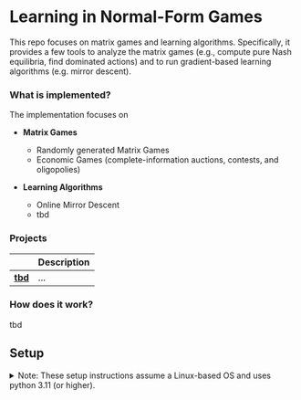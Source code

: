 # Learning in Normal-Form Games
This repo focuses on matrix games and learning algorithms.
Specifically, it provides a few tools to analyze the matrix games (e.g., compute pure Nash equilibria, find dominated actions) and to run gradient-based learning algorithms (e.g. mirror descent).

### What is implemented?
The implementation focuses on 
- **Matrix Games**
    - Randomly generated Matrix Games
    - Economic Games (complete-information auctions, contests, and oligopolies)

- **Learning Algorithms**
    - Online Mirror Descent 
    - tbd

### Projects

|  | Description |
| ------- | ----------- |
| [**tbd**](./projects/)<br>| ... |


### How does it work?
tbd



## Setup
<details><summary>
Note: These setup instructions assume a Linux-based OS and uses python 3.11 (or higher).
</summary>
Install virtualenv (or whatever you prefer for virtual environments)

```
sudo apt-get install virtualenv
```
Create a virtual environment with virtual env (you can also choose your own name)

```
virtualenv -p python3 venv_games
```
You can specify the python version for the virtual environment via the -p flag. 
Note that this version already needs to be installed on the system (e.g. `virtualenv - p python3 venv` uses the 
standard python3 version from the system).

activate the environment with
```
source ./venv/bin/activate
```

Install all requirements

```
pip install -r requirements.txt
```

Install the decomposition package.

```
pip install -e .
```

You can also run "pip install ." if you don't want to edit the code. The "-e" flag ensures that pip does not copy the code but uses the editable files instead.


**For Development, install pre-commit hooks**<br>
Install pre-commit hooks for your project

```
pre-commit install
```
Verify by running on all files:
```
pre-commit run --all-files
```

For more information see https://pre-commit.com/.
</details>
